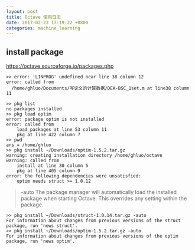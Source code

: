 ```yaml
---
layout: post
title: Octave 使用日志
date: 2017-02-23 17:19:22 +0800
categories: machine_learning
---
```


## install package
https://octave.sourceforge.io/packages.php
```
>> error: 'LINPROG' undefined near line 38 column 12
error: called from
  /home/ghluo/Documents/写论文的计算数据/DEA-BSC_1set.m at line38 column 11

>> pkg list
no packages installed.
>> pkg load optim
error: package optim is not installed
error: called from
    load_packages at line 53 column 11
    pkg at line 422 column 7
>> pwd
ans = /home/ghluo
>> pkg install ~/Downloads/optim-1.5.2.tar.gz
warning: creating installation directory /home/ghluo/octave
warning: called from
    install at line 30 column 5
    pkg at line 405 column 9
error: the following dependencies were unsatisfied:
    optim needs struct >= 1.0.12
```

> -auto
The package manager will automatically load the installed package when starting Octave. This overrides any setting within the package.

```
>> pkg install ~/Downloads/struct-1.0.14.tar.gz -auto
For information about changes from previous versions of the struct package, run 'news struct'.
>> pkg install ~/Downloads/optim-1.5.2.tar.gz -auto
For information about changes from previous versions of the optim package, run 'news optim'.
```

